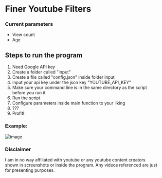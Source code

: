 # Finer Youtube Filters


### Current parameters
* View count
* Age

## Steps to run the program
1. Need Google API key
2. Create a folder called "input"
3. Create a file called "config.json" inside folder input
4. Input your api key under the json key "YOUTUBE_API_KEY"
5. Make sure your command line is in the same directory as the script before you run it
6. Run the script
7. Configure parameters inside main function to your liking
8. ???
9. Profit!

### Example:
![image](https://user-images.githubusercontent.com/32448050/113246330-b161cf80-926d-11eb-91dc-5b2cc1426051.png)

### Disclaimer
I am in no way affiliated with youtube or any youtube content creators shown in screenshots or inside the program.
Any videos referenced are just for presenting purposes.
